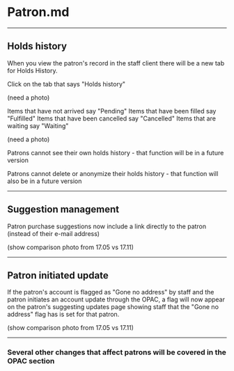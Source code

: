 # Patron.md


---

## Holds history

When you view the patron's record in the staff client there will be a new tab for Holds History.

Click on the tab that says "Holds history"

(need a photo)

Items that have not arrived say "Pending"
Items that have been filled say "Fulfilled"
Items that have been cancelled say "Cancelled"
Items that are waiting say "Waiting"

(need a photo)

Patrons cannot see their own holds history - that function will be in a future version

Patrons cannot delete or anonymize their holds history - that function will also be in a future version

---

## Suggestion management

Patron purchase suggestions now include a link directly to the patron (instead of their e-mail address)

(show comparison photo from 17.05 vs 17.11)


---

## Patron initiated update

If the patron's account is flagged as "Gone no address" by staff and the patron initiates an account update through the OPAC, a flag will now appear on the patron's suggesting updates page showing staff that the "Gone no address" flag has is set for that patron.

(show comparison photo from 17.05 vs 17.11)


---

### Several other changes that affect patrons will be covered in the OPAC section
